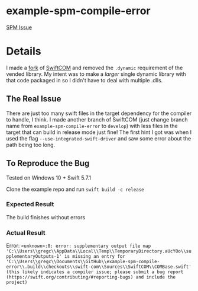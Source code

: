# example-spm-compile-error

[SPM Issue](https://github.com/apple/swift-package-manager/issues/5927)

# Details
I made a [fork](https://github.com/gregcotten/swift-com/tree/example-spm-compile-error) of  [SwiftCOM](https://github.com/compnerd/swift-com) and removed the `.dynamic` requirement of the vended library. My intent was to make a *larger* single dynamic library with that code packaged in so I didn't have to deal with multiple .dlls.

## The Real Issue
There are just too many swift files in the target dependency for the compiler to handle, I think. I made another branch of SwiftCOM (just change branch name from `example-spm-compile-error` to `develop`) with less files in the target that can build in release mode just fine! The first hint I got was when I used the flag `--use-integrated-swift-driver` and saw some error about the path being too long. 

## To Reproduce the Bug
Tested on Windows 10 + Swift 5.7.1

Clone the example repo and run `swift build -c release`

### Expected Result
The build finishes without errors

### Actual Result
Error:
`<unknown>:0: error: supplementary output file map 'C:\\Users\\gregc\\AppData\\Local\\Temp\\TemporaryDirectory.aUcYOo\\supplementaryOutputs-1' is missing an entry for 'C:\\Users\\gregc\\Documents\\GitHub\\example-spm-compile-error\\.build\\checkouts\\swift-com\\Sources\\SwiftCOM\\COMBase.swift' (this likely indicates a compiler issue; please submit a bug report (https://swift.org/contributing/#reporting-bugs) and include the project)`
